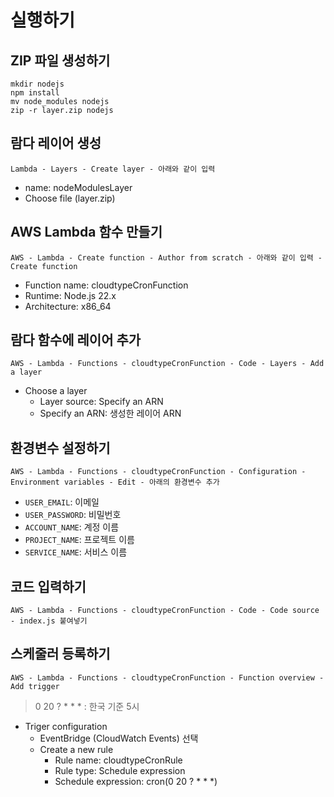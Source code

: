 # 실행하기

## ZIP 파일 생성하기

```
mkdir nodejs
npm install
mv node_modules nodejs
zip -r layer.zip nodejs
```

## 람다 레이어 생성

`Lambda - Layers - Create layer - 아래와 같이 입력`

- name: nodeModulesLayer
- Choose file (layer.zip)

## AWS Lambda 함수 만들기

`AWS - Lambda - Create function - Author from scratch - 아래와 같이 입력 - Create function`

- Function name: cloudtypeCronFunction
- Runtime: Node.js 22.x
- Architecture: x86_64

## 람다 함수에 레이어 추가

`AWS - Lambda - Functions - cloudtypeCronFunction - Code - Layers - Add a layer`

- Choose a layer
  - Layer source: Specify an ARN
  - Specify an ARN: 생성한 레이어 ARN

## 환경변수 설정하기

`AWS - Lambda - Functions - cloudtypeCronFunction - Configuration - Environment variables - Edit - 아래의 환경변수 추가`

- `USER_EMAIL`: 이메일
- `USER_PASSWORD`: 비밀번호
- `ACCOUNT_NAME`: 계정 이름
- `PROJECT_NAME`: 프로젝트 이름
- `SERVICE_NAME`: 서비스 이름

## 코드 입력하기

`AWS - Lambda - Functions - cloudtypeCronFunction - Code - Code source - index.js 붙여넣기`

## 스케줄러 등록하기

`AWS - Lambda - Functions - cloudtypeCronFunction - Function overview - Add trigger`

> 0 20 ? * * * : 한국 기준 5시 

- Triger configuration
  - EventBridge (CloudWatch Events) 선택
  - Create a new rule
    - Rule name: cloudtypeCronRule
    - Rule type: Schedule expression
    - Schedule expression: cron(0 20 ? \* \* \*) 
